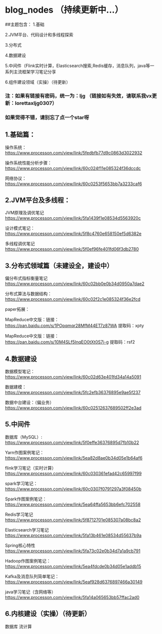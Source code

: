 # blog_nodes （持续更新中...）
##主题包含：
  1.基础
  
  2.JVM平台、代码设计和多线程探索
  
  3.分布式
  
  4.数据建设
  
  5.中间件（Flink实时计算，Elasticsearch搜索,Redis缓存，消息队列，java等一系列主流框架学习笔记分享
  
  6.组件建设领域（实操）（待更新）
  

### 注：如果有链接有密码，统一为：ljg  （链接如有失效，请联系我vx更新：lorettaxljg0307）
### 如果觉得不错，请别忘了点一个star呀

## 1.基础篇：

  操作系统：
  https://www.processon.com/view/link/5fedbfb77d9c0863d3022932

  操作系统性能分析步骤：
  https://www.processon.com/view/link/60c024f11e085324f36dccdc

  网络协议：
  https://www.processon.com/view/link/60c0253f5653bb7a3233caf6

## 2.JVM平台及多线程：

  JVM原理及调优笔记
  https://www.processon.com/view/link/5fa1439f1e08534d5563920c

  设计模式笔记：
  https://www.processon.com/view/link/5f8c4760e658150ef5d6382e

  多线程调优笔记
  https://www.processon.com/view/link/5f0ef96fe401fd06f3db2780

## 3.分布式领域篇（未建设全，建设中）

  偏分布式指标衡量笔记
  https://www.processon.com/view/link/60c02bb0e0b34d0950a7dae2
  
  分布式算法与数据结构：
  https://www.processon.com/view/link/60c02f2c1e085324f36e2fcd
  
  paper拓展：
  
  MapReduce中文版：链接：https://pan.baidu.com/s/1POpqmqr28MfM44ET7z87WA 提取码：xpty
  
  MapReduce中文版：链接：https://pan.baidu.com/s/10M4SLf5InqEO0tXt0S7i-g 提取码：rsf2 
    
  

## 4.数据建设

  数据模型笔记：
  https://www.processon.com/view/link/60c02d63e401fd34a14a5091
  
  数据建模：
  https://www.processon.com/view/link/5fc2efb36376895e9ae5f237
  
  数据中台建设：（偏业务）
  https://www.processon.com/view/link/60c02512637689502ff2e3ad

## 5.中间件

   数据库（MySQL）:
   https://www.processon.com/view/link/5f0effe36376895d7fb10b22

  Yarn作图案例笔记：
  https://www.processon.com/view/link/5ea82d8ae0b34d05e1b64af6

  flink学习笔记（实时计算）
  https://www.processon.com/view/link/60c030361efad42c65997f99
  
  spark学习笔记：
  https://www.processon.com/view/link/60c0307f0791297a3f08450b
  
  Spark作图案例笔记：
  https://www.processon.com/view/link/5ea64ffa5653bb6efc702558
  
  Redis学习笔记
  https://www.processon.com/view/link/5f8712701e085307a08bc8a2

  Elasticsearch学习笔记
  https://www.processon.com/view/link/5fa13b461e08534d55637b9a

  Spring核心特性
  https://www.processon.com/view/link/5fa73c02e0b34d7a1a9cb791


  Hadoop作图案例笔记：
  https://www.processon.com/view/link/5ea4fdcde0b34d05e1addb15

  Kafka及消息队列简单笔记： 
  https://www.processon.com/view/link/5eaf928d6376897466a30149

  java学习笔记（含网络等）
  https://www.processon.com/view/link/5fa14a065653bb57ffac2ad0


## 6.内核建设（实操）（待更新）
  数据库
  流计算
